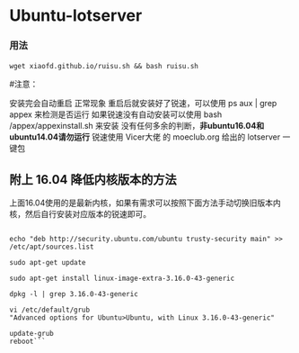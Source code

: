 # Ubuntu-lotserver
### 用法
```wget xiaofd.github.io/ruisu.sh && bash ruisu.sh```    

#注意：

安装完会自动重启 正常现象 重启后就安装好了锐速，可以使用 ps aux | grep appex 来检测是否运行
如果锐速没有自动安装可以使用 bash /appex/appexinstall.sh 来安装
没有任何多余的判断，**非ubuntu16.04和ubuntu14.04请勿运行**
锐速使用 Vicer大佬 的 moeclub.org 给出的 lotserver 一键包  
## 附上 16.04 降低内核版本的方法
上面16.04使用的是最新内核，如果有需求可以按照下面方法手动切换旧版本内核，然后自行安装对应版本的锐速即可。  
```sudo cp /etc/apt/sources.list /etc/apt/sources.list_bak
 
echo "deb http://security.ubuntu.com/ubuntu trusty-security main" >> /etc/apt/sources.list
 
sudo apt-get update
 
sudo apt-get install linux-image-extra-3.16.0-43-generic
 
dpkg -l | grep 3.16.0-43-generic
 
vi /etc/default/grub
"Advanced options for Ubuntu>Ubuntu, with Linux 3.16.0-43-generic"
 
update-grub
reboot```
